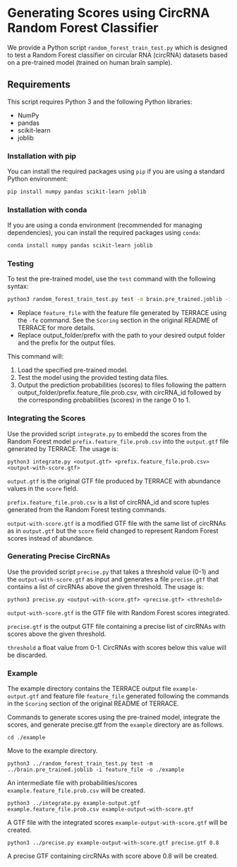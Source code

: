 # Generating Scores using CircRNA Random Forest Classifier

We provide a Python script `random_forest_train_test.py` which is designed to test a Random Forest classifier on circular RNA (circRNA) datasets based on a pre-trained model (trained on human brain sample).

## Requirements

This script requires Python 3 and the following Python libraries:

- NumPy
- pandas
- scikit-learn
- joblib

### Installation with pip

You can install the required packages using `pip` if you are using a standard Python environment:

```bash
pip install numpy pandas scikit-learn joblib
```

### Installation with conda

If you are using a conda environment (recommended for managing dependencies), you can install the required packages using `conda`:

```bash
conda install numpy pandas scikit-learn joblib
```

### Testing

To test the pre-trained model, use the `test` command with the following syntax:

```bash
python3 random_forest_train_test.py test -m brain.pre_trained.joblib -i feature_file -o output_folder/prefix
```

* Replace `feature_file` with the feature file generated by TERRACE using the `-fe` command. See the `Scoring` section in the original README of TERRACE for more details.
* Replace output_folder/prefix with the path to your desired output folder and the prefix for the output files.

This command will:

1. Load the specified pre-trained model.
2. Test the model using the provided testing data files.
3. Output the prediction probabilities (scores) to files following the pattern output_folder/prefix.feature_file.prob.csv, with circRNA_id followed by the corresponding probabilities (scores) in the range 0 to 1.

### Integrating the Scores

Use the provided script `integrate.py` to embedd the scores from the Random Forest model `prefix.feature_file.prob.csv` into the `output.gtf` file generated by TERRACE. The usage is:

```
python3 integrate.py <output.gtf> <prefix.feature_file.prob.csv> <output-with-score.gtf>
```

`output.gtf` is the original GTF file produced by TERRACE with abundance values in the `score` field.

`prefix.feature_file.prob.csv` is a list of circRNA_id and score tuples generated from the Random Forest testing commands.

`output-with-score.gtf` is a modified GTF file with the same list of circRNAs as in `output.gtf` but the `score` field changed to represent Random Forest scores instead of abundance.

### Generating Precise CircRNAs

Use the provided script `precise.py` that takes a threshold value (0-1) and the `output-with-score.gtf` as input and generates a file `precise.gtf` that contains a list of circRNAs above the given threshold. The usage is:

```
python3 precise.py <output-with-score.gtf> <precise.gtf> <threshold>
```

`output-with-score.gtf` is the GTF file with Random Forest scores integrated. 

`precise.gtf` is the output GTF file containing a precise list of circRNAs with scores above the given threshold.

`threshold` a float value from 0-1. CircRNAs with scores below this value will be discarded.

### Example

The example directory contains the TERRACE output file `example-output.gtf` and feature file `feature_file` generated following the commands in the `Scoring` section of the original README of TERRACE. 

Commands to generate scores using the pre-trained model, integrate the scores, and generate precise.gtf from the `example` directory are as follows.

```
cd ./example
```
Move to the example directory.

```
python3 ../random_forest_train_test.py test -m ../brain.pre_trained.joblib -i feature_file -o ./example
```

An intermediate file with probabilities/scores `example.feature_file.prob.csv` will be created.

```
python3 ../integrate.py example-output.gtf example.feature_file.prob.csv example-output-with-score.gtf
```

A GTF file with the integrated scores `example-output-with-score.gtf` will be created.

```
python3 ../precise.py example-output-with-score.gtf precise.gtf 0.8
```

A precise GTF containing circRNAs with score above 0.8 will be created.  

